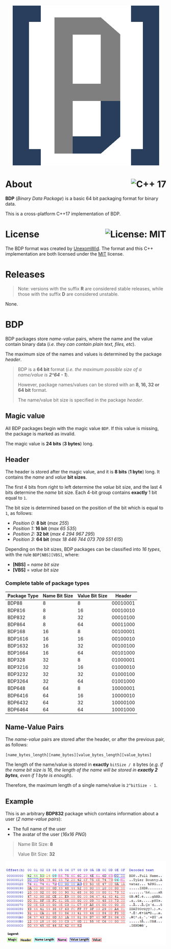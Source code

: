<p align="center">
  <img src="img/logo.png" alt="BDP">
</p>

# About <a href="https://en.wikipedia.org/wiki/C%2B%2B17"><img align="right" src="https://img.shields.io/badge/C%2B%2B-17-00599C?logo=C%2B%2B" alt="C++ 17" /></a>
**BDP** (_Binary Data Package_) is a basic 64 bit packaging format for binary data.

This is a cross-platform C++17 implementation of BDP.

# License <a href="https://github.com/UnexomWid/BDP/blob/master/LICENSE"><img align="right" src="https://img.shields.io/badge/License-MIT-blue.svg" alt="License: MIT" /></a>
The BDP format was created by [UnexomWid](https://uw.exom.dev). The format and this C++ implementation are both licensed under the [MIT](https://github.com/UnexomWid/BDP/blob/master/LICENSE) license.

# Releases

>Note: versions with the suffix **R** are considered stable releases, while those with the suffix **D** are considered unstable.

None.

# BDP
BDP packages store _name-value_ pairs, where the name and the value contain binary data (_i.e. they can contain plain text, files, etc_).

The maximum size of the names and values is determined by the package _header_.

> BDP is a **64 bit** format (_i.e. the maximum possible size of a name/value is **2^64 - 1**_).
>
> However, package names/values can be stored with an **8, 16, 32 or 64 bit** format.
>
> The name/value bit size is specified in the package _header_.

## Magic value
All BDP packages begin with the magic value `BDP`. If this value is missing, the package is marked as invalid.

The magic value is **24 bits** (**3 bytes**) long.

## Header
The header is stored after the magic value, and it is **8 bits** (**1 byte**) long. It contains the _name_ and _value_ **bit sizes**.

The first 4 bits from right to left determine the _value_ bit size, and the last 4 bits  determine the _name_ bit size. Each 4-bit group contains **exactly** 1 bit equal to `1`.

The bit size is determined based on the position of the bit which is equal to `1`, as follows:

* _Position 0:_ **8 bit** (_max 255_)
* _Position 1:_ **16 bit** (_max 65 535_)
* _Position 2:_ **32 bit** (_max 4 294 967 295_)
* _Position 3:_ **64 bit** (_max 18 446 744 073 709 551 615_)

Depending on the bit sizes, BDP packages can be classified into _16 types_, with the rule `BDP[NBS][VBS]`, where:

* **[NBS]** = _name bit size_
* **[VBS]** = _value bit size_

### Complete table of package types

| Package Type | Name Bit Size | Value Bit Size | Header   |
|--------------|---------------|----------------|----------|
| BDP88        | 8             | 8              | 00010001 |
| BDP816       | 8             | 16             | 00010010 |
| BDP832       | 8             | 32             | 00010100 |
| BDP864       | 8             | 64             | 00011000 |
| BDP168       | 16            | 8              | 00100001 |
| BDP1616      | 16            | 16             | 00100010 |
| BDP1632      | 16            | 32             | 00100100 |
| BDP1664      | 16            | 64             | 00101000 |
| BDP328       | 32            | 8              | 01000001 |
| BDP3216      | 32            | 16             | 01000010 |
| BDP3232      | 32            | 32             | 01000100 |
| BDP3264      | 32            | 64             | 01001000 |
| BDP648       | 64            | 8              | 10000001 |
| BDP6416      | 64            | 16             | 10000010 |
| BDP6432      | 64            | 32             | 10000100 |
| BDP6464      | 64            | 64             | 10001000 |

## Name-Value Pairs

The _name-value_ pairs are stored after the header, or after the previous pair, as follows:

`[name_bytes_length][name_bytes][value_bytes_length][value_bytes]`

The length of the name/value is stored in **exactly** `bitSize / 8` bytes (_e.g. if the name bit size is 16, the length of the name will be stored in **exactly 2 bytes**, even if 1 byte is enough_).

Therefore, the maximum length of a single name/value is `2^bitSize - 1`.

## Example

This is an arbitrary **BDP832** package which contains information about a user (_2 name-value pairs_):

* The full name of the user
* The avatar of the user (_16x16 PNG_)

> Name Bit Size: **8**
>
> Value Bit Size: **32**

<p align="center">
   <img src="img/bdp832.png" alt="BDP">
</p>
